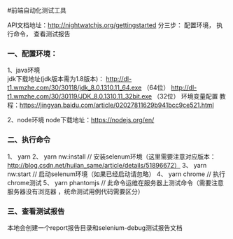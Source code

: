 #前端自动化测试工具

API文档地址：http://nightwatchjs.org/gettingstarted
分三步： 配置环境， 执行命令， 查看测试报告

### 一、配置环境：
1、java环境   
  jdk下载地址(jdk版本需为1.8版本)： 
  http://dl-t1.wmzhe.com/30/30118/jdk_8.0.1310.11_64.exe （64位）
  http://dl-t1.wmzhe.com/30/30119/JDK_8.0.1310.11_32bit.exe （32位）
  环境变量配置
  教程：https://jingyan.baidu.com/article/02027811629b941bcc9ce521.html

2、node环境
  node下载地址：https://nodejs.org/en/

### 二、执行命令
  1、 yarn
  2、 yarn nw:install  // 安装selenum环境（这里需要注意对应版本：http://blog.csdn.net/huilan_same/article/details/51896672）
  3、 yarn nw:start    // 启动selenum环境（如果已经启动请忽略）
  4、 yarn chrome      // 执行chrome测试
  5、 yarn phantomjs   // 此命令运维在服务器上测试命令（需要注意服务器没有浏览器 ，统命测试用例代码需要区分）


### 三、查看测试报告
  本地会创建一个report报告目录和selenium-debug测试报告文档 
